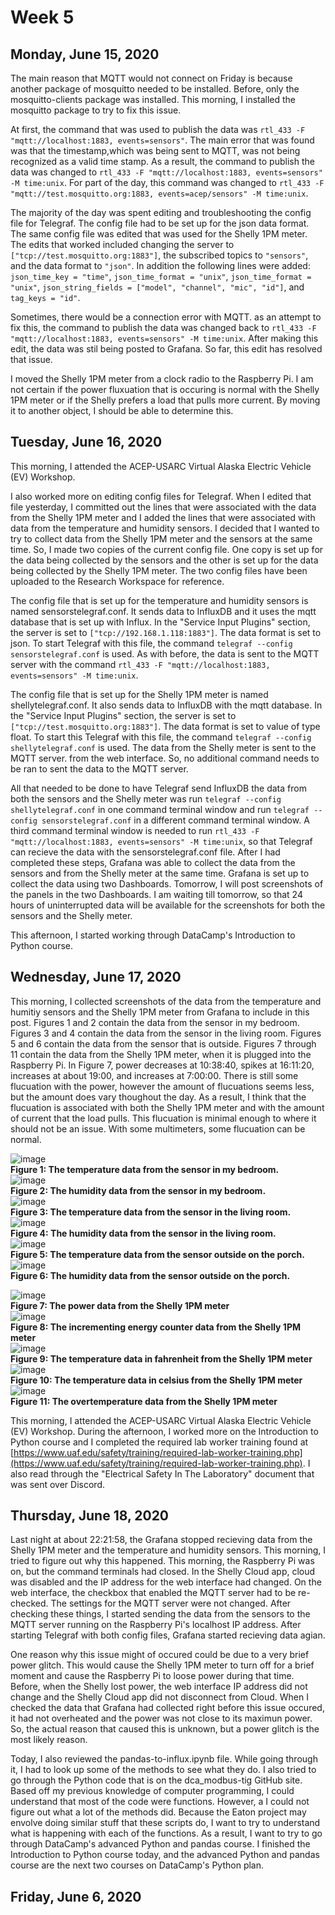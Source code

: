 # Week 5

## Monday, June 15, 2020
The main reason that MQTT would not connect on Friday is because another package of mosquitto needed to be installed. Before, only the mosquitto-clients package was installed. This morning, I installed the mosquitto package to try to fix this issue. 

At first, the command that was used to publish the data was `rtl_433 -F "mqtt://localhost:1883, events=sensors"`. The main error that was found was that the timestamp,which was being sent to MQTT, was not being recognized as a valid time stamp. As a result, the command to publish the data was changed to `rtl_433 -F "mqtt://localhost:1883, events=sensors" -M time:unix`. For part of the day, this command was changed to `rtl_433 -F "mqtt://test.mosquitto.org:1883, events=acep/sensors" -M time:unix`. 

The majority of the day was spent editing and troubleshooting the config file for Telegraf. The config file had to be set up for the json data format. The same config file was edited that was used for the Shelly 1PM meter. The edits that worked included changing the server to `["tcp://test.mosquitto.org:1883"]`, the subscribed topics to `"sensors"`, and the data format to `"json"`. In addition the following lines were added: `json_time_key = "time"`, `json_time_format = "unix"`, `json_time_format = "unix"`, `json_string_fields = ["model", "channel", "mic", "id"]`, and `tag_keys = "id"`. 

Sometimes, there would be a connection error with MQTT. as an attempt to fix this, the command to publish the data was changed back to `rtl_433 -F "mqtt://localhost:1883, events=sensors" -M time:unix`. After making this edit, the data was stil being posted to Grafana. So far, this edit has resolved that issue.

I moved the Shelly 1PM meter from a clock radio to the Raspberry Pi. I am not certain if the power fluxuation that is occuring is normal with the Shelly 1PM meter or if the Shelly prefers a load that pulls more current. By moving it to another object, I should be able to determine this. 

## Tuesday, June 16, 2020
This morning, I attended the ACEP-USARC Virtual Alaska Electric Vehicle (EV) Workshop. 

I also worked more on editing config files for Telegraf. When I edited that file yesterday, I committed out the lines that were associated with the data from the Shelly 1PM meter and I added the lines that were associated with data from the temperature and humidity sensors. I decided that I wanted to try to collect data from the Shelly 1PM meter and the sensors at the same time. So, I made two copies of the current config file. One copy is set up for the data being collected by the sensors and the other is set up for the data being collected by the Shelly 1PM meter. The two config files have been uploaded to the Research Workspace for reference.

The config file that is set up for the temperature and humidity sensors is named sensorstelegraf.conf. It sends data to InfluxDB and it uses the mqtt database that is set up with Influx. In the "Service Input Plugins" section, the server is set to `["tcp://192.168.1.118:1883"]`. The data format is set to json. To start Telegraf with this file, the command `telegraf --config sensorstelegraf.conf` is used. As with before, the data is sent to the MQTT server with the command `rtl_433 -F "mqtt://localhost:1883, events=sensors" -M time:unix`.

The config file that is set up for the Shelly 1PM meter is named shellytelegraf.conf. It also sends data to InfluxDB with the mqtt database. In the "Service Input Plugins" section, the server is set to `["tcp://test.mosquitto.org:1883"]`. The data format is set to value of type float. To start this Telegraf with this file, the command `telegraf --config shellytelegraf.conf` is used. The data from the Shelly meter is sent to the MQTT server. from the web interface. So, no additional command needs to be ran to sent the data to the MQTT server.

All that needed to be done to have Telegraf send InfluxDB the data from both the sensors and the Shelly meter was run `telegraf --config shellytelegraf.conf` in one command terminal window and run `telegraf --config sensorstelegraf.conf` in a different command terminal window. A third command terminal window is needed to run `rtl_433 -F "mqtt://localhost:1883, events=sensors" -M time:unix`, so that Telegraf can recieve the data with the sensorstelegraf.conf file. After I had completed these steps, Grafana was able to collect the data from the sensors and from the Shelly meter at the same time. Grafana is set up to collect the data using two Dashboards. Tomorrow, I will post screenshots of the panels in the two Dashboards. I am waiting till tomorrow, so that 24 hours of uninterrupted data will be available for the screenshots for both the sensors and the Shelly meter. 

This afternoon, I started working through DataCamp's Introduction to Python course.

## Wednesday, June 17, 2020
This morning,  I collected screenshots of the data from the temperature and humitiy sensors and the Shelly 1PM meter from Grafana to include in this post. Figures 1 and 2 contain the data from the sensor in my bedroom. Figures 3 and 4 contain the data from the sensor in the living room. Figures 5 and 6 contain the data from the sensor that is outside. Figures 7 through 11 contain the data from the Shelly 1PM meter, when it is plugged into the Raspberry Pi. In Figure 7, power decreases at 10:38:40, spikes at 16:11:20, increases at about 19:00, and increases at 7:00:00. There is still some flucuation with the power, however the amount of flucuations seems less, but the amount does vary thoughout the day. As a result, I think that the flucuation is associated with both the Shelly 1PM meter and with the amount of current that the load pulls. This flucuation is minimal enough to where it should not be an issue. With some multimeters, some flucuation can be normal.

![image](https://user-images.githubusercontent.com/65566903/84924285-c8d02300-b074-11ea-92b9-b5ed78d79b48.png) <br>
**Figure 1: The temperature data from the sensor in my bedroom.** <br>
![image](https://user-images.githubusercontent.com/65566903/84924512-15b3f980-b075-11ea-8833-073c5cb1b5bd.png) <br>
**Figure 2: The humidity data from the sensor in my bedroom.** <br>
![image](https://user-images.githubusercontent.com/65566903/84924542-21072500-b075-11ea-9ab9-7e580dfa072f.png) <br>
**Figure 3: The temperature data from the sensor in the living room.** <br>
![image](https://user-images.githubusercontent.com/65566903/84924550-25cbd900-b075-11ea-982f-8fc77b0b05cd.png) <br>
**Figure 4: The humidity data from the sensor in the living room.** <br>
![image](https://user-images.githubusercontent.com/65566903/84924570-2ebcaa80-b075-11ea-8080-2f60a57cc754.png) <br>
**Figure 5: The temperature data from the sensor outside on the porch.** <br>
![image](https://user-images.githubusercontent.com/65566903/84924611-3e3bf380-b075-11ea-80ef-f19a15ece02a.png) <br>
**Figure 6: The humidity data from the sensor outside on the porch.** <br>

![image](https://user-images.githubusercontent.com/65566903/84927329-249cab00-b079-11ea-8839-898d6415584b.png) <br>
**Figure 7: The power data from the Shelly 1PM meter** <br>
![image](https://user-images.githubusercontent.com/65566903/84927358-2ebea980-b079-11ea-8291-f00bcb4f8501.png) <br>
**Figure 8: The incrementing energy counter data from the Shelly 1PM meter** <br>
![image](https://user-images.githubusercontent.com/65566903/84927378-38481180-b079-11ea-8240-d2798bd26a29.png) <br>
**Figure 9: The temperature data in fahrenheit from the Shelly 1PM meter** <br>
![image](https://user-images.githubusercontent.com/65566903/84927398-41d17980-b079-11ea-84fc-0ef5af95c081.png) <br>
**Figure 10: The temperature data in celsius from the Shelly 1PM meter** <br>
![image](https://user-images.githubusercontent.com/65566903/84927422-4b5ae180-b079-11ea-92ab-b5daec2acd0c.png) <br>
**Figure 11: The overtemperature data from the Shelly 1PM meter** <br>

This morning, I attended the ACEP-USARC Virtual Alaska Electric Vehicle (EV) Workshop. During the afternoon, I worked more on the Introduction to Python course and I completed the required lab worker training found at [https://www.uaf.edu/safety/training/required-lab-worker-training.php](https://www.uaf.edu/safety/training/required-lab-worker-training.php). I also read through the "Electrical Safety In The Laboratory" document that was sent over Discord.

## Thursday, June 18, 2020
Last night at about 22:21:58, the Grafana stopped recieving data from the Shelly 1PM meter and the temperature and humidity sensors. This morning, I tried to figure out why this happened. This morning, the Raspberry Pi was on, but the command terminals had closed. In the Shelly Cloud app, cloud was disabled and the IP address for the web interface had changed. On the web interface, the checkbox that enabled the MQTT server had to be re-checked. The settings for the MQTT server were not changed. After checking these things, I started sending the data from the sensors to the MQTT server running on the Raspberry Pi's localhost IP address. After starting Telegraf with both config files, Grafana started recieving data agian.

One reason why this issue might of occured could be due to a very brief power glitch. This would cause the Shelly 1PM meter to turn off for a brief moment and cause the Raspberry Pi to loose power during that time. Before, when the Shelly lost power, the web interface IP address did not change and the Shelly Cloud app did not disconnect from Cloud. When I checked the data that Grafana had collected right before this issue occured, it had not overheated and the power was not close to its maximun power. So, the actual reason that caused this is unknown, but a power glitch is the most likely reason. 

Today, I also reviewed the pandas-to-influx.ipynb file. While going through it, I had to look up some of the methods to see what they do. I also tried to go through the Python code that is on the dca_modbus-tig GitHub site. Based off my previous knowledge of computer programming, I could understand that most of the code were functions. However, a I could not figure out what a lot of the methods did. Because the Eaton project may envolve doing similar stuff that these scripts do, I want to try to understand what is happening with each of the functions. As a result, I want to try to go through DataCamp's advanced Python and pandas course. I finished the Introduction to Python course today, and the advanced Python and pandas course are the next two courses on DataCamp's Python plan.  

## Friday, June 6, 2020











